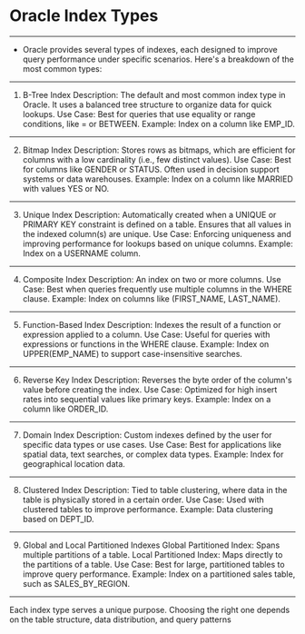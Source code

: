 # Oracle Index Types
------
* Oracle provides several types of indexes, each designed to improve query performance under specific scenarios. Here's a breakdown of the most common types:
------
1. B-Tree Index
Description: The default and most common index type in Oracle. It uses a balanced tree structure to organize data for quick lookups.
Use Case: Best for queries that use equality or range conditions, like = or BETWEEN.
Example: Index on a column like EMP_ID.
------
2. Bitmap Index
Description: Stores rows as bitmaps, which are efficient for columns with a low cardinality (i.e., few distinct values).
Use Case: Best for columns like GENDER or STATUS. Often used in decision support systems or data warehouses.
Example: Index on a column like MARRIED with values YES or NO.
------
3. Unique Index
Description: Automatically created when a UNIQUE or PRIMARY KEY constraint is defined on a table. Ensures that all values in the indexed column(s) are unique.
Use Case: Enforcing uniqueness and improving performance for lookups based on unique columns.
Example: Index on a USERNAME column.
------
4. Composite Index
Description: An index on two or more columns.
Use Case: Best when queries frequently use multiple columns in the WHERE clause.
Example: Index on columns like (FIRST_NAME, LAST_NAME).
------
5. Function-Based Index
Description: Indexes the result of a function or expression applied to a column.
Use Case: Useful for queries with expressions or functions in the WHERE clause.
Example: Index on UPPER(EMP_NAME) to support case-insensitive searches.
------
6. Reverse Key Index
Description: Reverses the byte order of the column's value before creating the index.
Use Case: Optimized for high insert rates into sequential values like primary keys.
Example: Index on a column like ORDER_ID.
------
7. Domain Index
Description: Custom indexes defined by the user for specific data types or use cases.
Use Case: Best for applications like spatial data, text searches, or complex data types.
Example: Index for geographical location data.
------
8. Clustered Index
Description: Tied to table clustering, where data in the table is physically stored in a certain order.
Use Case: Used with clustered tables to improve performance.
Example: Data clustering based on DEPT_ID.
------
9. Global and Local Partitioned Indexes
Global Partitioned Index: Spans multiple partitions of a table.
Local Partitioned Index: Maps directly to the partitions of a table.
Use Case: Best for large, partitioned tables to improve query performance.
Example: Index on a partitioned sales table, such as SALES_BY_REGION.
------
Each index type serves a unique purpose. Choosing the right one depends on the table structure, data distribution, and query patterns
